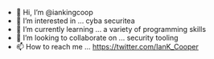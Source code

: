 - 👋 Hi, I’m @iankingcoop
- 👀 I’m interested in ... cyba securitea
- 🌱 I’m currently learning ... a variety of programming skills
- 💞️ I’m looking to collaborate on ... security tooling
- 📫 How to reach me ... https://twitter.com/IanK_Cooper

<!---
iankingcoop/iankingcoop is a ✨ special ✨ repository because its `README.md` (this file) appears on your GitHub profile.
You can click the Preview link to take a look at your changes.
--->
